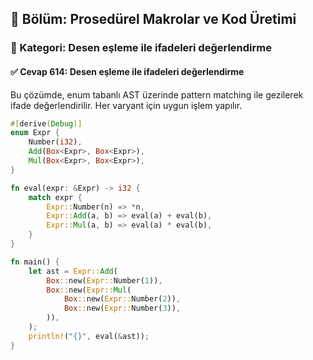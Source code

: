 ## 📘 Bölüm: Prosedürel Makrolar ve Kod Üretimi  
### 🔹 Kategori: Desen eşleme ile ifadeleri değerlendirme  
#### ✅ Cevap 614: Desen eşleme ile ifadeleri değerlendirme

Bu çözümde, enum tabanlı AST üzerinde pattern matching ile gezilerek ifade değerlendirilir. Her varyant için uygun işlem yapılır.

```rust
#[derive(Debug)]
enum Expr {
    Number(i32),
    Add(Box<Expr>, Box<Expr>),
    Mul(Box<Expr>, Box<Expr>),
}

fn eval(expr: &Expr) -> i32 {
    match expr {
        Expr::Number(n) => *n,
        Expr::Add(a, b) => eval(a) + eval(b),
        Expr::Mul(a, b) => eval(a) * eval(b),
    }
}

fn main() {
    let ast = Expr::Add(
        Box::new(Expr::Number(1)),
        Box::new(Expr::Mul(
            Box::new(Expr::Number(2)),
            Box::new(Expr::Number(3)),
        )),
    );
    println!("{}", eval(&ast));
}
```
